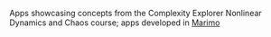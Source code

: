 Apps showcasing concepts from the Complexity Explorer Nonlinear Dynamics and Chaos course; apps developed in [Marimo](marimo.io)
